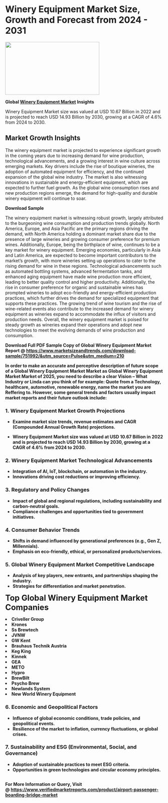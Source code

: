 <H1>Winery Equipment Market Size, Growth and Forecast from 2024 - 2031</H1><img class="aligncenter size-medium wp-image-584254" src="https://thirdeyenews.in/wp-content/uploads/2024/09/Global-Market-Research-300x168.jpeg" alt="" width="300" height="168" /><p><strong>Global&nbsp;<a href="https://www.marketsizeandtrends.com/download-sample/751992/&amp;utm_source=Pulse&amp;utm_medium=210">Winery Equipment Market</a> Insights</strong></p><p>Winery Equipment Market size was valued at USD 10.67 Billion in 2022 and is projected to reach USD 14.93 Billion by 2030, growing at a CAGR of 4.6% from 2024 to 2030.</p><p><h2>Market Growth Insights</h2> <p>The winery equipment market is projected to experience significant growth in the coming years due to increasing demand for wine production, technological advancements, and a growing interest in wine culture across emerging markets. Key drivers include the rise of boutique wineries, the adoption of automated equipment for efficiency, and the continued expansion of the global wine industry. The market is also witnessing innovations in sustainable and energy-efficient equipment, which are expected to further fuel growth. As the global wine consumption rises and new production regions emerge, the demand for high-quality and durable winery equipment will continue to soar.</p> <p><strong>Download Sample</strong></p> <p>The winery equipment market is witnessing robust growth, largely attributed to the burgeoning wine consumption and production trends globally. North America, Europe, and Asia Pacific are the primary regions driving the demand, with North America holding a dominant market share due to the presence of large wineries and growing consumer preference for premium wines. Additionally, Europe, being the birthplace of wine, continues to be a key market for winery equipment. Emerging economies, particularly in Asia and Latin America, are expected to become important contributors to the market’s growth, with more wineries setting up operations to cater to the rising demand for wine in these regions. Technological advancements such as automated bottling systems, advanced fermentation tanks, and enhanced aging equipment have made wine production more efficient, leading to better quality control and higher productivity. Additionally, the rise in consumer preference for organic and sustainable wines has prompted wineries to adopt eco-friendly and energy-efficient production practices, which further drives the demand for specialized equipment that supports these practices. The growing trend of wine tourism and the rise of wine-related events also contribute to the increased demand for winery equipment as wineries expand to accommodate the influx of visitors and production needs. Overall, the winery equipment market is poised for steady growth as wineries expand their operations and adopt new technologies to meet the evolving demands of wine production and consumption.</p> <p><strong></p><p><span class=""><strong>Download Full PDF Sample Copy of Global Winery Equipment Market Report</strong> @ <a href="https://www.marketsizeandtrends.com/download-sample/751992/&amp;utm_source=Pulse&amp;utm_medium=210" target="_blank">https://www.marketsizeandtrends.com/download-sample/751992/&amp;utm_source=Pulse&amp;utm_medium=210</a></span></p><p>In order to make an accurate and perceptive description of future scope of a Global&nbsp;Winery Equipment Market Market as Global&nbsp;Winery Equipment Market Market of 2025, you need to describe a clear Vision &ndash; What Industry or Linda can you think of for example: Quote from a Technology, healthcare, automotive, renewable energy, name the market you are Reffering to. However, some general trends and factors usually impact market reports and their future outlook include:</p><h3>1.&nbsp;<strong>Winery Equipment Market Growth Projections</strong></h3><ul><li>Examine market size trends, revenue estimates and CAGR (Compounded Annual Growth Rate) projections.</li><li><p>Winery Equipment Market size was valued at USD 10.67 Billion in 2022 and is projected to reach USD 14.93 Billion by 2030, growing at a CAGR of 4.6% from 2024 to 2030.</p></li></ul><h3>2.&nbsp;<strong>Winery Equipment Market Technological Advancements</strong></h3><ul><li>Integration of AI, IoT, blockchain, or automation in the industry.</li><li>Innovations driving cost reductions or improving efficiency.</li></ul><h3>3.&nbsp;<strong>Regulatory and Policy Changes</strong></h3><ul><li>Impact of global and regional regulations, including sustainability and carbon-neutral goals.</li><li>Compliance challenges and opportunities tied to government initiatives.</li></ul><h3>4.&nbsp;<strong>Consumer Behavior Trends</strong></h3><ul><li>Shifts in demand influenced by generational preferences (e.g., Gen Z, Millennials).</li><li>Emphasis on eco-friendly, ethical, or personalized products/services.</li></ul><h3>5.&nbsp;<strong>Global Winery Equipment Market Competitive Landscape</strong></h3><ul><li>Analysis of key players, new entrants, and partnerships shaping the industry.</li><li>Strategies for differentiation and market penetration.</li></ul><p data-pm-slice="1 1 []"><span style="color: inherit; font-family: inherit; font-size: 25px;">Top Global Winery Equipment Market Companies</span></p><div class="" data-test-id=""><p><li>Criveller Group</li><li> Krones</li><li> Ss Brewtech</li><li> JVNW</li><li> GW Kent</li><li> Brauhaus Technik Austria</li><li> Keg King</li><li> Kinnek</li><li> GEA</li><li> METO</li><li> Hypro</li><li> BrewBilt</li><li> Psycho Brew</li><li> Newlands System</li><li> New World Winery Equipment</li></p></div><h3>6.&nbsp;<strong>Economic and Geopolitical Factors</strong></h3><ul><li>Influence of global economic conditions, trade policies, and geopolitical events.</li><li>Resilience of the market to inflation, currency fluctuations, or global crises.</li></ul><h3>7.&nbsp;<strong>Sustainability and ESG (Environmental, Social, and Governance)</strong></h3><ul><li>Adoption of sustainable practices to meet ESG criteria.</li><li>Opportunities in green technologies and circular economy principles.</li></ul><h2><strong style="font-size: 14px;">For More Information or Query, Visit @&nbsp;</strong><a style="background-color: #ffffff; font-size: 14px;" href="https://www.marketsizeandtrends.com/report/winery-equipment-market/" target="_blank">https://www.verifiedmarketreports.com/product/airport-passenger-boarding-bridge-market</a></h2>
